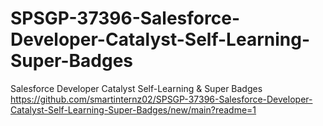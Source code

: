 # SPSGP-37396-Salesforce-Developer-Catalyst-Self-Learning-Super-Badges
Salesforce Developer Catalyst Self-Learning &amp; Super Badges
https://github.com/smartinternz02/SPSGP-37396-Salesforce-Developer-Catalyst-Self-Learning-Super-Badges/new/main?readme=1
